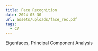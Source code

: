 ```yaml
---
title: Face Recognition
date: 2024-05-30
url: assets/uploads/face_rec.pdf
tags:
  - CV
---
```


Eigenfaces, Principal Component Analysis

<!--more-->
